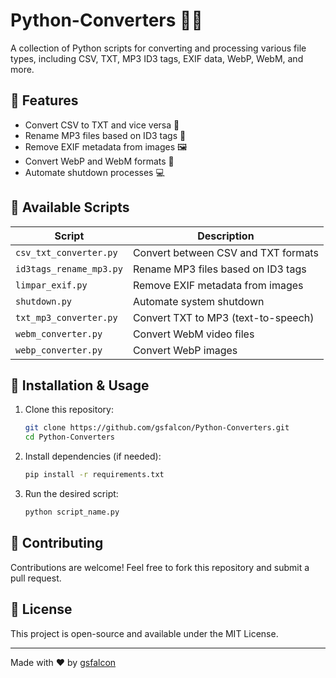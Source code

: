 # Python-Converters 🐍🔄

A collection of Python scripts for converting and processing various file types, including CSV, TXT, MP3 ID3 tags, EXIF data, WebP, WebM, and more.

## 📌 Features
- Convert CSV to TXT and vice versa 📑
- Rename MP3 files based on ID3 tags 🎵
- Remove EXIF metadata from images 🖼️
- Convert WebP and WebM formats 🔄
- Automate shutdown processes 💻

## 📂 Available Scripts

| Script | Description |
|--------|-------------|
| `csv_txt_converter.py` | Convert between CSV and TXT formats |
| `id3tags_rename_mp3.py` | Rename MP3 files based on ID3 tags |
| `limpar_exif.py` | Remove EXIF metadata from images |
| `shutdown.py` | Automate system shutdown |
| `txt_mp3_converter.py` | Convert TXT to MP3 (text-to-speech) |
| `webm_converter.py` | Convert WebM video files |
| `webp_converter.py` | Convert WebP images |

## 🔧 Installation & Usage
1. Clone this repository:
   ```bash
   git clone https://github.com/gsfalcon/Python-Converters.git
   cd Python-Converters
   ```
2. Install dependencies (if needed):
   ```bash
   pip install -r requirements.txt
   ```
3. Run the desired script:
   ```bash
   python script_name.py
   ```

## 🤝 Contributing
Contributions are welcome! Feel free to fork this repository and submit a pull request.

## 📜 License
This project is open-source and available under the MIT License.

---
Made with ❤️ by [gsfalcon](https://github.com/gsfalcon)
